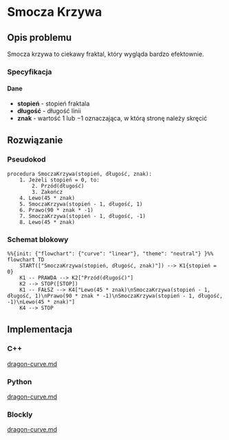 # Smocza Krzywa

## Opis problemu

Smocza krzywa to ciekawy fraktal, który wygląda bardzo efektownie.

### Specyfikacja

#### Dane

- **stopień** - stopień fraktala
- **długość** - długość linii
- **znak** - wartość $1$ lub $-1$ oznaczająca, w którą stronę należy skręcić

## Rozwiązanie

### Pseudokod

```
procedura SmoczaKrzywa(stopień, długość, znak):
    1. Jeżeli stopień = 0, to:
        2. Przód(długość)
        3. Zakończ
    4. Lewo(45 * znak)
    5. SmoczaKrzywa(stopień - 1, długość, 1)
    6. Prawo(90 * znak * -1)
    7. SmoczaKrzywa(stopień - 1, długość, -1)
    8. Lewo(45 * znak)
```

### Schemat blokowy

```mermaid
%%{init: {"flowchart": {"curve": "linear"}, "theme": "neutral"} }%%
flowchart TD
    START(["SmoczaKrzywa(stopień, długość, znak)"]) --> K1{stopień = 0}
    K1 -- PRAWDA --> K2["Przód(długość)"]
    K2 --> STOP([STOP])
    K1 -- FAŁSZ --> K4["Lewo(45 * znak)\nSmoczaKrzywa(stopień - 1, długość, 1)\nPrawo(90 * znak * -1)\nSmoczaKrzywa(stopień - 1, długość, -1)\nLewo(45 * znak)"]
    K4 --> STOP
```

## Implementacja

### C++


[dragon-curve.md](../../programming/c++/algorithms/fractals/dragon-curve.md)


### Python


[dragon-curve.md](../../programming/python/algorithms/fractals/dragon-curve.md)


### Blockly


[dragon-curve.md](../../programming/blockly/algorithms/fractals/dragon-curve.md)

